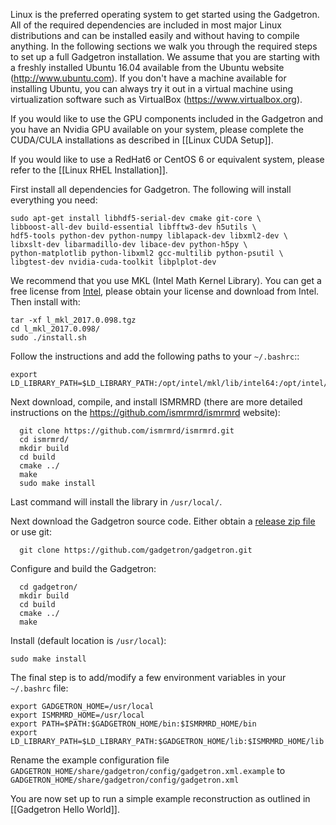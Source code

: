 Linux is the preferred operating system to get started using the Gadgetron. All of the required dependencies are included in most major Linux distributions and can be installed easily and without having to compile anything. In the following sections we walk you through the required steps to set up a full Gadgetron installation. We assume that you are starting with a freshly installed Ubuntu 16.04 available from the Ubuntu website (<http://www.ubuntu.com>). If you don't have a machine available for installing Ubuntu, you can always try it out in a virtual machine using virtualization software such as VirtualBox (<https://www.virtualbox.org>).

If you would like to use the GPU components included in the Gadgetron and you have an Nvidia GPU available on your system, please complete the CUDA/CULA installations as described in [[Linux CUDA Setup]].

If you would like to use a RedHat6 or CentOS 6 or equivalent system, please refer to the [[Linux RHEL Installation]].

First install all dependencies for Gadgetron. The following will install everything you need:

    sudo apt-get install libhdf5-serial-dev cmake git-core \
    libboost-all-dev build-essential libfftw3-dev h5utils \
    hdf5-tools python-dev python-numpy liblapack-dev libxml2-dev \
    libxslt-dev libarmadillo-dev libace-dev python-h5py \
    python-matplotlib python-libxml2 gcc-multilib python-psutil \
    libgtest-dev nvidia-cuda-toolkit libplplot-dev 

We recommend that you use MKL (Intel Math Kernel Library). You can get a free license from [Intel](https://software.intel.com/en-us/articles/free-mkl), please obtain your license and download from Intel. Then install with:

    tar -xf l_mkl_2017.0.098.tgz 
    cd l_mkl_2017.0.098/
    sudo ./install.sh
    
Follow the instructions and add the following paths to your `~/.bashrc`::

    export LD_LIBRARY_PATH=$LD_LIBRARY_PATH:/opt/intel/mkl/lib/intel64:/opt/intel/lib/intel64_lin/

Next download, compile, and install ISMRMRD (there are more detailed instructions on the <https://github.com/ismrmrd/ismrmrd> website):

      git clone https://github.com/ismrmrd/ismrmrd.git
      cd ismrmrd/
      mkdir build
      cd build
      cmake ../
      make
      sudo make install

Last command will install the library in `/usr/local/`.

Next download the Gadgetron source code. Either obtain a [release zip file](http://gadgetron.github.io.s3-website-us-east-1.amazonaws.com/files/) or use git:

      git clone https://github.com/gadgetron/gadgetron.git

Configure and build the Gadgetron:

      cd gadgetron/
      mkdir build
      cd build
      cmake ../
      make  

Install (default location is `/usr/local`):

    sudo make install      

The final step is to add/modify a few environment variables in your
`~/.bashrc` file:

    export GADGETRON_HOME=/usr/local
    export ISMRMRD_HOME=/usr/local
    export PATH=$PATH:$GADGETRON_HOME/bin:$ISMRMRD_HOME/bin
    export LD_LIBRARY_PATH=$LD_LIBRARY_PATH:$GADGETRON_HOME/lib:$ISMRMRD_HOME/lib


Rename the example configuration file
`GADGETRON_HOME/share/gadgetron/config/gadgetron.xml.example` to
`GADGETRON_HOME/share/gadgetron/config/gadgetron.xml`

You are now set up to run a simple example reconstruction as outlined in [[Gadgetron Hello World]].